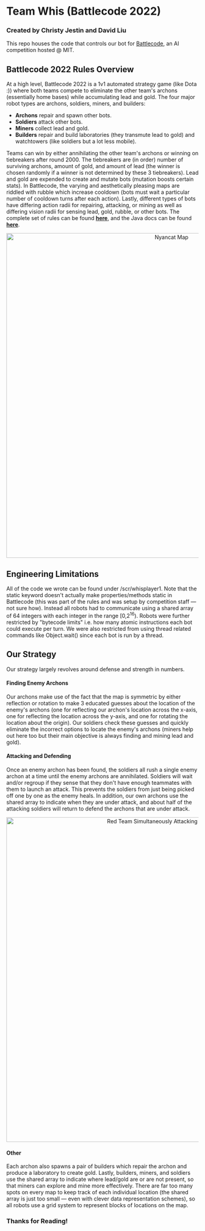 # Team Whis (Battlecode 2022)
### Created by Christy Jestin and David Liu
This repo houses the code that controls our bot for [Battlecode](https://battlecode.org/), an AI competition hosted @ MIT. 

## Battlecode 2022 Rules Overview
At a high level, Battlecode 2022 is a 1v1 automated strategy game (like Dota :)) where both teams compete to eliminate the other team's archons (essentially home bases) while accumulating lead and gold. The four major robot types are archons, soldiers, miners, and builders:
* **Archons** repair and spawn other bots.
* **Soldiers** attack other bots.
* **Miners** collect lead and gold.
* **Builders** repair and build laboratories (they transmute lead to gold) and watchtowers (like soldiers but a lot less mobile).

Teams can win by either annihilating the other team's archons or winning on tiebreakers after round 2000. The tiebreakers are (in order) number of surviving archons, amount of gold, and amount of lead (the winner is chosen randomly if a winner is not determined by these 3 tiebreakers). Lead and gold are expended to create and mutate bots (mutation boosts certain stats). In Battlecode, the varying and aesthetically pleasing maps are riddled with rubble which increase cooldown (bots must wait a particular number of cooldown turns after each action). Lastly, different types of bots have differing action radii for repairing, attacking, or mining as well as differing vision radii for sensing lead, gold, rubble, or other bots. The complete set of rules can be found **[here](https://play.battlecode.org/specs/2022/specs.md.html)**, and the Java docs can be found **[here](https://play.battlecode.org/javadocs/2022/index.html)**.
<p align="center">
<img alt="Nyancat Map" src="https://user-images.githubusercontent.com/52580002/150923866-84e627a4-032b-4b21-9378-5764311a1f59.png" width="850"/>
</p>

## Engineering Limitations
All of the code we wrote can be found under /scr/whisplayer1. Note that the static keyword doesn't actually make properties/methods static in Battlecode (this was part of the rules and was setup by competition staff &mdash; not sure how). Instead all robots had to communicate using a shared array of 64 integers with each integer in the range \[0,2<sup>16</sup>). Robots were further restricted by \"bytecode limits\" i.e. how many atomic instructions each bot could execute per turn. We were also restricted from using thread related commands like Object.wait() since each bot is run by a thread.

## Our Strategy
Our strategy largely revolves around defense and strength in numbers.

#### Finding Enemy Archons
Our archons make use of the fact that the map is symmetric by either reflection or rotation to make 3 educated guesses about the location of the enemy's archons (one for reflecting our archon's location across the x-axis, one for reflecting the location across the y-axis, and one for rotating the location about the origin). Our soldiers check these guesses and quickly eliminate the incorrect options to locate the enemy's archons (miners help out here too but their main objective is always finding and mining lead and gold).

#### Attacking and Defending
Once an enemy archon has been found, the soldiers all rush a single enemy archon at a time until the enemy archons are annihilated. Soldiers will wait and/or regroup if they sense that they don't have enough teammates with them to launch an attack. This prevents the soldiers from just being picked off one by one as the enemy heals. In addition, our own archons use the shared array to indicate when they are under attack, and about half of the attacking soldiers will return to defend the archons that are under attack.
<p align="center">
<img alt="Red Team Simultaneously Attacking and Defending" src="https://user-images.githubusercontent.com/52580002/150924598-f7fc3b6f-6cf6-4255-9f28-270a8e62821e.png" width="850px"/>
</p>


#### Other
Each archon also spawns a pair of builders which repair the archon and produce a laboratory to create gold. Lastly, builders, miners, and soldiers use the shared array to indicate where lead/gold are or are not present, so that miners can explore and mine more effectively. There are far too many spots on every map to keep track of each individual location (the shared array is just too small &mdash; even with clever data representation schemes), so all robots use a grid system to represent blocks of locations on the map.

### Thanks for Reading!
